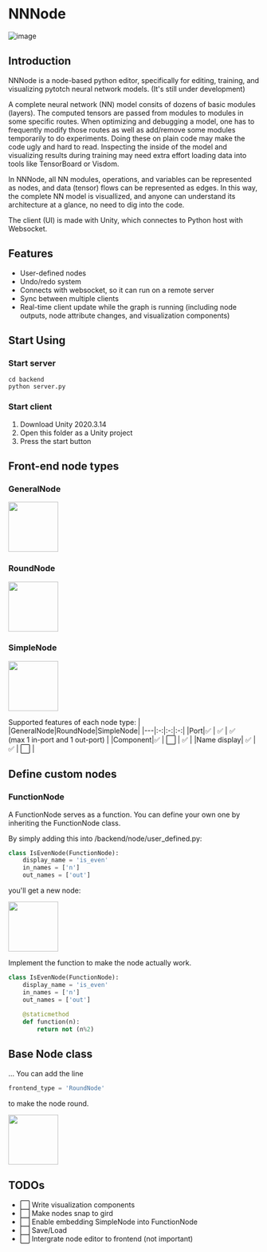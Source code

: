 # NNNode
![image](https://user-images.githubusercontent.com/30017117/126078649-887d8749-33ff-40f1-89e8-a43623f4e358.png)

## Introduction

NNNode is a node-based python editor, specifically for editing, training, and visualizing pytotch neural network models. (It's still under development)

A complete neural network (NN) model consits of dozens of basic modules (layers). The computed tensors are passed from modules to modules in some specific routes. When optimizing and debugging a model, one has to frequently modify those routes as well as add/remove some modules temporarily to do experiments. Doing these on plain code may make the code ugly and hard to read. Inspecting the inside of the model and visualizing results during training may need extra effort loading data into tools like TensorBoard or Visdom.

In NNNode, all NN modules, operations, and variables can be represented as nodes, and data (tensor) flows can be represented as edges. In this way, the complete NN model is visuallized, and anyone can understand its architecture at a glance, no need to dig into the code.

The client (UI) is made with Unity, which connectes to Python host with Websocket.

## Features
- User-defined nodes
- Undo/redo system
- Connects with websocket, so it can run on a remote server
- Sync between multiple clients
- Real-time client update while the graph is running (including node outputs, node attribute changes, and visualization components)

## Start Using
### Start server
```
cd backend
python server.py
```
### Start client
1. Download Unity 2020.3.14 
2. Open this folder as a Unity project
3. Press the start button

## Front-end node types
### GeneralNode

<img src="https://user-images.githubusercontent.com/30017117/126072854-ba9c47a9-5e0f-4220-8a6e-81a896a2dc11.png" height="100" />

### RoundNode

<img src="https://user-images.githubusercontent.com/30017117/126073098-0689d4d5-57ad-4b43-8219-63c30b00ab82.png" height="100" />

### SimpleNode

<img src="https://user-images.githubusercontent.com/30017117/126073182-67c3cd75-ff0f-460c-a8e2-b1087e30c3b5.png" height="100" />

Supported features of each node type:
|   |GeneralNode|RoundNode|SimpleNode|
|---|:-:|:-:|:-:|
|Port|✅ | ✅  | ✅<br>(max 1 in-port and 1 out-port)  |
|Component|✅ | ⬜️  | ✅  |
|Name display| ✅  |  ✅ | ⬜️  |

## Define custom nodes
### FunctionNode
A FunctionNode serves as a function. You can define your own one by inheriting the FunctionNode class.

By simply adding this into /backend/node/user_defined.py:

```python
class IsEvenNode(FunctionNode):
    display_name = 'is_even'
    in_names = ['n']
    out_names = ['out']
```
you'll get a new node:

<img src="https://user-images.githubusercontent.com/30017117/126074317-8fbb8654-f82d-47e6-bcbf-d727281f8c31.png" height="100" />

Implement the function to make the node actually work.

```python
class IsEvenNode(FunctionNode):
    display_name = 'is_even'
    in_names = ['n']
    out_names = ['out']
    
    @staticmethod
    def function(n):
        return not (n%2)
```
 
 ## Base Node class
 ...
 You can add the line
 ```python
 frontend_type = 'RoundNode'
 ```
to make the node round.

<img src="https://user-images.githubusercontent.com/30017117/126074685-e189983f-7a6b-4a8f-bbf8-b0898acf9cc6.png" height="100" />

## TODOs
- ⬜️ Write visualization components
- ⬜️ Make nodes snap to gird
- ⬜️ Enable embedding SimpleNode into FunctionNode
- ⬜️ Save/Load
- ⬜️ Intergrate node editor to frontend (not important)

